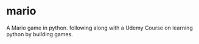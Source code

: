 # mario
A Mario game in python. following along with a Udemy Course on learning python by building games.
